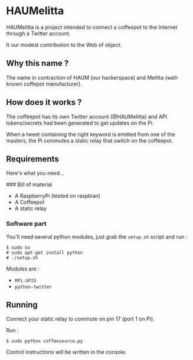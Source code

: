 HAUMelitta
==========

HAUMelitta is a project intended to connect a coffeepot to the Internet through a Twitter account.

It our modest contribution to the Web of object.

Why this name ?
---------------

The name in contraction of HAUM (our hackerspace) and Melitta (well-known coffepot manufacturer).

How does it works ?
-------------------

The coffeepot has its own Twitter account (@HAUMelitta) and API tokens/secrets had been generated to get updates on the
Pi.

When a tweet containing the right keyword is emitted from one of the masters, the Pi commutes a static relay that switch
on the coffeepot.

Requirements
------------

Here's what you need...

### Bill of material

- A RaspberryPi (tested on raspbian)
- A Coffeepot
- A static relay

### Software part

You'll need several python modules, just grab the `setup.sh` script and run :

    $ sudo su
    # sudo apt-get install python
    # ./setup.sh

Modules are :

- `RPi.GPIO`
- `python-twitter`

Running
-------

Connect your static relay to commute on pin 17 (port 1 on Pi).

Run :

    $ sudo python coffeesource.py

Control instructions will be written in the console.


